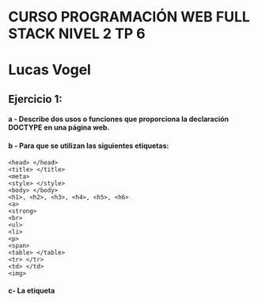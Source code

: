 # CURSO PROGRAMACIÓN WEB FULL STACK NIVEL 2 TP 6
# Lucas Vogel

## Ejercicio 1:

#### a - Describe dos usos o funciones que proporciona la declaración DOCTYPE en una página web.
#### b - Para que se utilizan las siguientes etiquetas:
```
<head> </head>
<title> </title>
<meta>
<style> </style>
<body> </body>
<h1>, <h2>, <h3>, <h4>, <h5>, <h6>
<a>
<strong>
<br>
<ul>
<li>
<p>
<span>
<table> </table>
<tr> </tr>
<td> </td>
<img>
```
#### c- La etiqueta <script> puede ir dentro de las etiquetas de de <body> o <head>, hay alguna
#### diferencia donde pueda ir?
  
## Ejercicio 2:
  
#### A partir del texto que se proporciona, crear una página web que tenga el mismo aspecto que la siguiente imagen: *inserte imagen*
#### Además, a tener en cuenta los siguientes requisitos:
##### ● El título de la página debe ser Tim Berners-Lee.
##### ● El texto "Tim Berners-Lee" como encabezado de nivel 1.
##### ● El texto "Biografía" como encabezado de nivel 2.
##### ● Todas las siglas, como HTTP, W3C o MIT deben aparecer como texto destacado.
##### ● Los nombres de las instituciones o empresas, como Consorcio de la World Wide Web o Universidad de Oxford, deben aparecer como texto enfatizado.
  
## Código inicial
  
## Tim Berners-Lee
  
#### Sir Timothy "Tim" John Berners-Lee (Londres, Reino Unido, 8 de junio de 1955) es un científico de la computación británico, conocido por ser el padre de la Web. Estableció la primera comunicación entre un cliente y un servidor usando el protocolo HTTP en noviembre de 1989. En octubre de 1994 fundó el Consorcio de la World Wide Web (W3C) con sede en el MIT, para supervisar y estandarizar el desarrollo de las tecnologías sobre las que se fundamenta la Web y que permiten el funcionamiento de Internet.
  
### Biografía
  
#### Nació en el sudoeste de Londres en 1955. Sus padres eran matemáticos y formaron parte del equipo que construyó el Manchester Mark I (una de las primeras computadoras). Durante el tiempo que estuvo en la universidad, construyó una computadora con una soldadora, circuitos TTL, un procesador Motorola 68000 y un televisor viejo. Se graduó en física en 1976 en el Queen's College de la Universidad de Oxford. Conoció a su primera esposa en este periodo. En 1978, trabajó en D.G. Nash Limited (también en Poole) escribió un sistema operativo.
  
### Desarrollo de su carrera
  
#### Berners-Lee trabajó en el CERN desde junio hasta diciembre de 1980. Durante ese tiempo, propuso un proyecto basado en el hipertexto para facilitar la forma de compartir y la puesta al día de la información entre investigadores. En este periodo también construyó un programa llamado Enquire que no llegó a ver la luz.
#### Después de dejar el CERN, en 1980, se fue a trabajar a la empresa de John Poole Image Computer Systems Ltd., pero regresó al CERN otra vez en 1984. 
#### En 1989, el CERN era el nodo de Internet más grande de Europa y Berners-Lee vio la oportunidad de unir Internet y el hipertexto (HTTP y HTML), de lo que surgiría la World Wide Web. Desarrolló su primera propuesta de la Web en marzo de 1989, pero no tuvo mucho eco, por lo que en 1990 y con la ayuda de Robert Cailliau, hicieron una revisión que fue aceptada por su gerente, Mike Sendall. Usó ideas similares a las que había usado en el sistema Enquire para crear la World Wide Web, para esto diseñó y construyó el primer navegador (llamado WorldWideWeb y desarrollado con NextStep) y el primer servidor web al que llamó httpd (HyperText Transfer Protocol daemon). Fuente: Wikipedia
